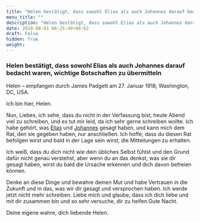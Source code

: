 ```yaml
---
title: "Helen bestätigt, dass sowohl Elias als auch Johannes darauf bedacht waren, wichtige Botschaften zu übermitteln "
menu_title: ""
description: "Helen bestätigt, dass sowohl Elias als auch Johannes darauf bedacht waren, wichtige Botschaften zu übermitteln "
date: 2020-08-01 06:25:48+00:62
draft: False
hidden: True
weight:
---
```

### Helen bestätigt, dass sowohl Elias als auch Johannes darauf bedacht waren, wichtige Botschaften zu übermitteln

Helen – empfangen durch James Padgett am 27. Januar 1918, Washington, DC, USA.

Ich bin hier, Helen.

Nun, Liebes, ich sehe, dass du nicht in der Verfassung bist, heute Abend viel zu schreiben, und es tut mir leid, da ich sehr gerne schreiben wollte. Ich habe gehört, was [Elias](/padgett-botschaften/padgett-botschaften-in-reihenfolge-des-datums/padgett-botschaften-1918/elias-ermutigt-herrn-padgett-sich-in-die-seelische-verfassung-zu-versetzen-damit-der-meister-seine-wichtigen-botschaften-schreiben-kann-jep-elias-27-januar-1918/) und [Johannes](/padgett-botschaften/padgett-botschaften-in-reihenfolge-des-datums/padgett-botschaften-1918/johannes-erwartete-eine-wichtige-botschaft-zu-vervollstaendigen-aber-der-seelenzustand-von-herrn-padgett-liess-dies-nicht-zu-jep-johannes-27-januar-1918/) gesagt haben, und kann mich dem Rat, den sie gegeben haben, nur anschließen. Ich hoffe, dass du diesen Rat befolgen wirst und bald in der Lage sein wirst, die Mitteilungen zu erhalten.

Ich weiß, dass du dich nicht wie dein übliches Selbst fühlst und den Grund dafür nicht genau verstehst, aber wenn du an das denkst, was sie dir gesagt haben, wirst du bald die Ursache erkennen und dich davon befreien können.

Denke an diese Dinge und bewahre deinen Mut und habe Vertrauen in die Zukunft und in das, was wir dir gesagt und versprochen haben. Ich werde jetzt nicht mehr schreiben. Liebe mich und glaube, dass ich dich liebe und mit dir zusammen bin und so sehr versuche, dir zu helfen.Gute Nacht.

Deine eigene wahre, dich liebende Helen.
